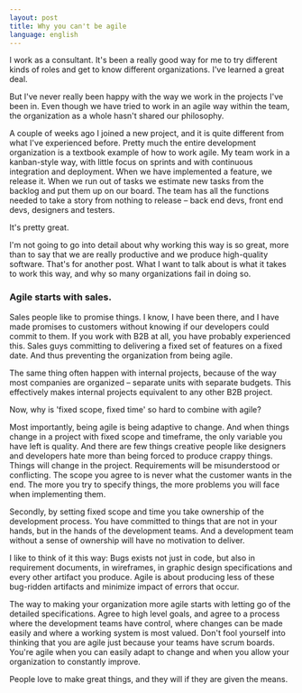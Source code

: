 ```yaml
---
layout: post
title: Why you can't be agile
language: english
---
```


I work as a consultant. It's been a really good way for me to try different kinds of roles and get to know different organizations. I've learned a great deal.

But I've never really been happy with the way we work in the projects I've been in. Even though we have tried to work in an agile way within the team, the organization as a whole hasn't shared our philosophy.

A couple of weeks ago I joined a new project, and it is quite different from what I've experienced before. Pretty much the entire development organization is a textbook example of how to work agile. My team work in a kanban-style way, with little focus on sprints and with continuous integration and deployment. When we have implemented a feature, we release it. When we run out of tasks we estimate new tasks from the backlog and put them up on our board. The team has all the functions needed to take a story from nothing to release – back end devs, front end devs, designers and testers.

It's pretty great.

I'm not going to go into detail about why working this way is so great, more than to say that we are really productive and we produce high-quality software. That's for another post. What I want to talk about is what it takes to work this way, and why so many organizations fail in doing so.

### Agile starts with sales.

Sales people like to promise things. I know, I have been there, and I have made promises to customers without knowing if our developers could commit to them. If you work with B2B at all, you have probably experienced this. Sales guys committing to delivering a fixed set of features on a fixed date. And thus preventing the organization from being agile.

The same thing often happen with internal projects, because of the way most companies are organized – separate units with separate budgets. This effectively makes internal projects equivalent to any other B2B project.

Now, why is 'fixed scope, fixed time' so hard to combine with agile?

Most importantly, being agile is being adaptive to change. And when things change in a project with fixed scope and timeframe, the only variable you have left is quality. And there are few things creative people like designers and developers hate more than being forced to produce crappy things. Things will change in the project. Requirements will be misunderstood or conflicting. The scope you agree to is never what the customer wants in the end. The more you try to specify things, the more problems you will face when implementing them.

Secondly, by setting fixed scope and time you take ownership of the development process. You have committed to things that are not in your hands, but in the hands of the development teams. And a development team without a sense of ownership will have no motivation to deliver.

I like to think of it this way: Bugs exists not just in code, but also in requirement documents, in wireframes, in graphic design specifications and every other artifact you produce. Agile is about producing less of these bug-ridden artifacts and minimize impact of errors that occur.

The way to making your organization more agile starts with letting go of the detailed specifications. Agree to high level goals, and agree to a process where the development teams have control, where changes can be made easily and where a working system is most valued. Don't fool yourself into thinking that you are agile just because your teams have scrum boards. You're agile when you can easily adapt to change and when you allow your organization to constantly improve.

People love to make great things, and they will if they are given the means.